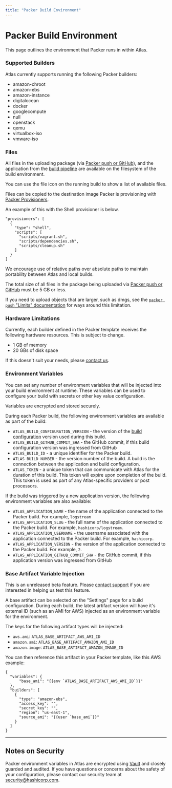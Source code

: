 ```yaml
---
title: "Packer Build Environment"
---
```


# Packer Build Environment

This page outlines the environment that Packer runs in within Atlas.

### Supported Builders

Atlas currently supports running the following Packer builders:

- amazon-chroot
- amazon-ebs
- amazon-instance
- digitalocean
- docker
- googlecompute
- null
- openstack
- qemu
- virtualbox-iso
- vmware-iso

### Files

All files in the uploading package (via [Packer push or GitHub](/help/packer/builds/starting)),
and the application from the [build pipeline](/help/applications/build-pipeline) are available on the filesystem
of the build environment.

You can use the file icon on the running build to show a list of
available files.

Files can be copied to the destination image Packer is provisioning
with [Packer Provisioners](https://packer.io/docs/templates/provisioners.html).

An example of this with the Shell provisioner is below.

    "provisioners": [
      {
        "type": "shell",
        "scripts": [
          "scripts/vagrant.sh",
          "scripts/dependencies.sh",
          "scripts/cleanup.sh"
        ]
      }
    ]

We encourage use of relative paths over absolute paths to maintain portability
between Atlas and local builds.

The total size of all files in the package being uploaded via
[Packer push or GitHub](/help/packer/builds/starting) must be 5 GB or less.

If you need to upload objects that are larger, such as dmgs, see the
[`packer push` "Limits" documentation](https://packer.io/docs/command-line/push.html)
for ways around this limitation.

### Hardware Limitations

Currently, each builder defined in the Packer template receives
the following hardware resources. This is subject to change.

- 1 GB of memory
- 20 GBs of disk space

If this doesn't suit your needs, please [contact us](mailto:support@hashicorp.com).

### Environment Variables

You can set any number of environment variables that will be injected
into your build environment at runtime. These variables can be
used to configure your build with secrets or other key value configuration.

Variables are encrypted and stored securely.

During each Packer build, the following environment variables are available as
part of the build:

- `ATLAS_BUILD_CONFIGURATION_VERSION` - the version of the
[build configuration](/help/glossary) version used during this build.
- `ATLAS_BUILD_GITHUB_COMMIT_SHA` - the GitHub commit, if this build configuration version was ingressed from GitHub
- `ATLAS_BUILD_ID` - a unique identifier for the Packer build.
- `ATLAS_BUILD_NUMBER` - the version number of the build. A build is the
connection between the application and build configuration.
- `ATLAS_TOKEN` - a unique token that can communicate with Atlas for the
duration of this build. This token will expire upon completion of the build.
This token is used as part of any Atlas-specific providers or post processors.

If the build was triggered by a new application version, the following environment
variables are also available:

- `ATLAS_APPLICATION_NAME` - the name of the application connected to the Packer build.
For example, `logstream`
- `ATLAS_APPLICATION_SLUG` - the full name of the application connected to the Packer
build. For example, `hashicorp/logstream`.
- `ATLAS_APPLICATION_USERNAME` - the username associated with the application
connected to the Packer build. For example, `hashicorp`.
- `ATLAS_APPLICATION_VERSION` - the version of the application connected to the
Packer build. For example, `2`.
- `ATLAS_APPLICATION_GITHUB_COMMIT_SHA` - the GitHub commit, if this application version was ingressed from GitHub


### Base Artifact Variable Injection

<div class="alert-infos">
  <div class="alert-info">
    This is an unreleased beta feature. Please <a href="/help/support">contact support</a>
    if you are interested in helping us test this feature.
  </div>
</div>

A base artifact can be selected on the "Settings" page for a build configuration.
During each build, the latest artifact version will have it's external
ID (such as an AMI for AWS) injected as an environment variable for the
environment.

The keys for the following artifact types will be injected:

- `aws.ami`: `ATLAS_BASE_ARTIFACT_AWS_AMI_ID`
- `amazon.ami`: `ATLAS_BASE_ARTIFACT_AMAZON_AMI_ID`
- `amazon.image`: `ATLAS_BASE_ARTIFACT_AMAZON_IMAGE_ID`

You can then reference this artifact in your Packer template, like this
AWS example:

    {
      "variables": {
          "base_ami": "{{env `ATLAS_BASE_ARTIFACT_AWS_AMI_ID`}}"
      },
      "builders": [
        {
          "type": "amazon-ebs",
          "access_key": "",
          "secret_key": "",
          "region": "us-east-1",
          "source_ami": "{{user `base_ami`}}"
        }
      ]
    }

- - -

## Notes on Security

Packer environment variables in Atlas are encrypted using [Vault](https://vaultproject.io)
and closely guarded and audited. If you have questions or concerns
about the safety of your configuration, please contact our security team
at [security@hashicorp.com](mailto:security@hashicorp.com).
